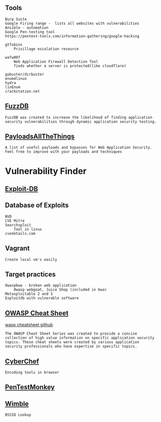 ## **Tools**
	Burp Suite
	Google Firing range -  lists all websites with vulnerabilities
	Ansible - automation
	Google Pen-testing tool
	https://pentest-tools.com/information-gathering/google-hacking
	
	gtfobins
		Privillage escalation resource

	wafw00f
		Web Application Firewall Detection Tool
		finds whether a server is protected(like cloudflare)

	gobuster/dirbuster
	enum4linux
	hydra
	linEnum
	crackstation.net

## [FuzzDB](https://github.com/fuzzdb-project/fuzzdb)
	FuzzDB was created to increase the likelihood of finding application security vulnerabilities through dynamic application security testing. 

## [PayloadsAllTheThings](https://github.com/swisskyrepo/PayloadsAllTheThings)
	A list of useful payloads and bypasses for Web Application Security. Feel free to improve with your payloads and techniques 

# **Vulnerability Finder**

## [Exploit-DB](https://www.exploit-db.com/)
## Database of Exploits
	NVD
	CVE Mitre
	Searchsploit
		Tool in linux
	cvedetails.com

## **Vagrant**
	Create local vm's easily
	
## **Target practices**
	Owaspbwa - broken web application
		Owasp webgoat, Juice Shop (included in bwa)
	Metasploitable 2 and 3
	Exploitdb with vulnerable software

## [OWASP Cheat Sheet](https://cheatsheetseries.owasp.org/index.html)
[wasp cheatsheet github](https://github.com/OWASP/CheatSheetSeries)
	
	The OWASP Cheat Sheet Series was created to provide a concise collection of high value information on specific application security topics. These cheat sheets were created by various application security professionals who have expertise in specific topics.

## [CyberChef](https://gchq.github.io/CyberChef/)
	Encoding tools in browser

## [PenTestMonkey](pentestmonkey.net)

## [Wimble](wimble.net)
	BSSID Lookup